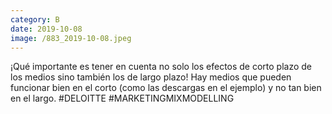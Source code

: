 ```yaml
--- 
category: B 
date: 2019-10-08 
image: /883_2019-10-08.jpeg 
--- 
```


¡Qué importante es tener en cuenta no solo los efectos de corto plazo de los medios sino también los de largo plazo! Hay medios que pueden funcionar bien en el corto (como las descargas en el ejemplo) y no tan bien en el largo. #DELOITTE #MARKETINGMIXMODELLING